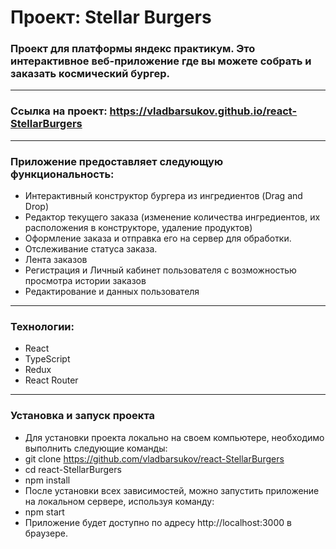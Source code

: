 # Проект: Stellar Burgers
### Проект для платформы яндекс практикум. Это интерактивное веб-приложение где вы можете собрать и заказать космический бургер.
---
### Ссылка на проект: https://vladbarsukov.github.io/react-StellarBurgers
---
### Приложение предоставляет следующую функциональность:
* Интерактивный конструктор бургера из ингредиентов (Drag and Drop)
* Редактор текущего заказа (изменение количества ингредиентов, их расположения в конструкторе, удаление продуктов)
* Оформление заказа и отправка его на сервер для обработки.
* Отслеживание статуса заказа.
* Лента заказов
* Регистрация и Личный кабинет пользователя с возможностью просмотра истории заказов
* Редактирование и данных пользователя
---
### Технологии: 
* React
* TypeScript
* Redux
* React Router
---
### Установка и запуск проекта
* Для установки проекта локально на своем компьютере, необходимо выполнить следующие команды:  
* git clone https://github.com/vladbarsukov/react-StellarBurgers  
* cd react-StellarBurgers  
* npm install  
* После установки всех зависимостей, можно запустить приложение на локальном сервере, используя команду:  
* npm start  
* Приложение будет доступно по адресу http://localhost:3000 в браузере.  
